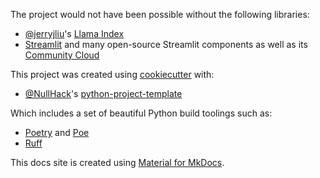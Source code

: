 The project would not have been possible without the following libraries:

- [@jerryjliu](https://github.com/jerryjliu)'s [Llama Index](https://github.com/jerryjliu/llama_index)
- [Streamlit](https://streamlit.io/) and many open-source Streamlit components as well as its [Community Cloud](https://streamlit.io/cloud)

This project was created using [cookiecutter](https://github.com/cookiecutter/cookiecutter) with:

- [@NullHack](https://github.com/nullhack)'s [python-project-template](https://github.com/nullhack/python-project-template/)

Which includes a set of beautiful Python build toolings such as:

- [Poetry](https://python-poetry.org/) and [Poe](https://poethepoet.natn.io/)
- [Ruff](https://github.com/astral-sh/ruff)

This docs site is created using [Material for MkDocs](https://squidfunk.github.io/mkdocs-material/).
